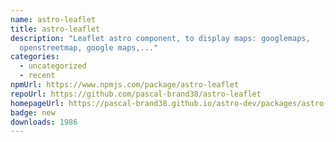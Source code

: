```yaml
---
name: astro-leaflet
title: astro-leaflet
description: "Leaflet astro component, to display maps: googlemaps,
  openstreetmap, google maps,..."
categories:
  - uncategorized
  - recent
npmUrl: https://www.npmjs.com/package/astro-leaflet
repoUrl: https://github.com/pascal-brand38/astro-leaflet
homepageUrl: https://pascal-brand38.github.io/astro-dev/packages/astro-leaflet
badge: new
downloads: 1986
---
```

